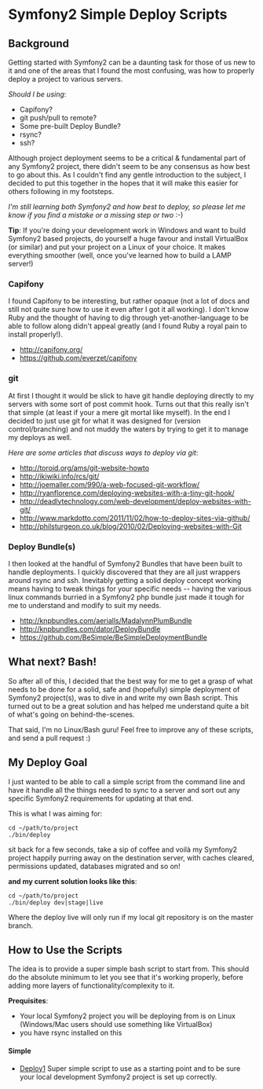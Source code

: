 # Symfony2 Simple Deploy Scripts

## Background

Getting started with Symfony2 can be a daunting task for those of us new to it and one of the areas that
I found the most confusing, was how to properly deploy a project to various servers.

_Should I be using_:

+ Capifony?
+ git push/pull to remote?
+ Some pre-built Deploy Bundle?
+ rsync?
+ ssh?

Although project deployment seems to be a critical & fundamental part of any Symfony2 project, there didn't
seem to be any consensus as how best to go about this. As I couldn't find any gentle introduction to the
subject, I decided to put this together in the hopes that it will make this easier for others following in
my footsteps.

_I'm still learning both Symfony2 and how best to deploy, so please let me know if you find a mistake or
a missing step or two_ :-)

__Tip__:
If you're doing your development work in Windows and want to build Symfony2 based projects, do yourself
a huge favour and install VirtualBox (or similar) and put your project on a Linux of your choice. It makes
everything smoother (well, once you've learned how to build a LAMP server!)


### Capifony
I found Capifony to be interesting, but rather opaque (not a lot of docs and still not quite sure
how to use it even after I got it all working). I don't know Ruby and the thought of having
to dig through yet-another-language to be able to follow along didn't appeal greatly (and I found Ruby a
royal pain to install properly!).

+ http://capifony.org/
+ https://github.com/everzet/capifony


### git
At first I thought it would be slick to have git handle deploying directly to my servers with
some sort of post commit hook. Turns out that this really isn't that simple (at least if your
a mere git mortal like myself). In the end I decided to just use git for what it was designed for
(version control/branching) and not muddy the waters by trying to get it to manage my deploys as well.

_Here are some articles that discuss ways to deploy via git_:

+ http://toroid.org/ams/git-website-howto
+ http://ikiwiki.info/rcs/git/
+ http://joemaller.com/990/a-web-focused-git-workflow/
+ http://ryanflorence.com/deploying-websites-with-a-tiny-git-hook/
+ http://deadlytechnology.com/web-development/deploy-websites-with-git/
+ http://www.markdotto.com/2011/11/02/how-to-deploy-sites-via-github/
+ http://philsturgeon.co.uk/blog/2010/02/Deploying-websites-with-Git



### Deploy Bundle(s)
I then looked at the handful of Symfony2 Bundles that have been built to handle deployments.
I quickly discovered that they are all just wrappers around rsync and ssh. Inevitably getting
a solid deploy concept working means having to tweak things for your specific needs -- having the
various linux commands burried in a Symfony2 php bundle just made it tough for me to understand and
modify to suit my needs.

+ http://knpbundles.com/aerialls/MadalynnPlumBundle
+ http://knpbundles.com/dator/DeployBundle
+ https://github.com/BeSimple/BeSimpleDeploymentBundle


## What next? Bash!

So after all of this, I decided that the best way for me to get a grasp of
what needs to be done for a solid, safe and (hopefully) simple deployment of Symfony2
project(s), was to dive in and write my own Bash script. This turned out to be a great
solution and has helped me understand quite a bit of what's going on behind-the-scenes.

That said, I'm no Linux/Bash guru! Feel free to improve any of these scripts, and send
a pull request :)



## My Deploy Goal

I just wanted to be able to call a simple script from the command line and have it handle
all the things needed to sync to a server and sort out any specific Symfony2 requirements
for updating at that end.

This is what I was aiming for:

    cd ~/path/to/project
    ./bin/deploy

sit back for a few seconds, take a sip of coffee and voilà my Symfony2 project
happily purring away on the destination server, with caches cleared, permissions updated, databases
migrated and so on!

__and my current solution looks like this__:

    cd ~/path/to/project
    ./bin/deploy dev|stage|live

Where the deploy live will only run if my local git repository is on the master branch.


## How to Use the Scripts

The idea is to provide a super simple bash script to start from. This should do the absolute
minimum to let you see that it's working properly, before adding more layers of functionality/complexity
to it.

__Prequisites__:
+ Your local Symfony2 project you will be deploying from is on Linux (Windows/Mac users should use something like VirtualBox)
+ you have rsync installed on this


#### Simple

+ [Deploy1](Symfony2-SimpleDeployScripts/tree/master/bin/simple)
    Super simple script to use as a starting point and to be sure your local
    development Symfony2 project is set up correctly.